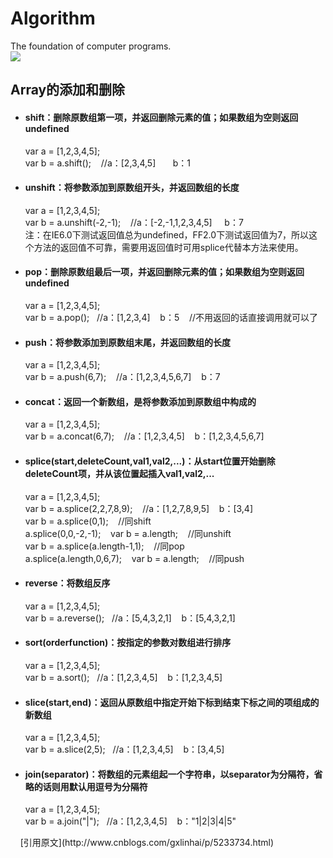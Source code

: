 # Algorithm
The foundation of computer programs.<br>
![](http://bpic.588ku.com/element_origin_min_pic/16/09/22/1957e3c3e2a4280.jpg)
<h2>Array的添加和删除</h2>
<ul>
  <li>
    <h4>shift：删除原数组第一项，并返回删除元素的值；如果数组为空则返回undefined</h4>
    var a = [1,2,3,4,5];<br/>
    var b = a.shift(); &nbsp;&nbsp; //a：[2,3,4,5]  &nbsp;&nbsp;   b：1 
  </li>
  <li>
    <h4>unshift：将参数添加到原数组开头，并返回数组的长度</h4>
    var a = [1,2,3,4,5]; <br/>
    var b = a.unshift(-2,-1); &nbsp;&nbsp; //a：[-2,-1,1,2,3,4,5]  &nbsp;&nbsp;  b：7 <br/>
    注：在IE6.0下测试返回值总为undefined，FF2.0下测试返回值为7，所以这个方法的返回值不可靠，需要用返回值时可用splice代替本方法来使用。 
  </li>
  <li>
    <h4>pop：删除原数组最后一项，并返回删除元素的值；如果数组为空则返回undefined </h4>
    var a = [1,2,3,4,5];<br/>
    var b = a.pop();&nbsp;&nbsp; //a：[1,2,3,4] &nbsp;&nbsp;  b：5 &nbsp;&nbsp; //不用返回的话直接调用就可以了
  </li>
  <li>
    <h4>push：将参数添加到原数组末尾，并返回数组的长度 </h4>
    var a = [1,2,3,4,5]; <br/>
    var b = a.push(6,7); &nbsp;&nbsp; //a：[1,2,3,4,5,6,7] &nbsp;&nbsp;  b：7 
  </li>
  <li>
    <h4>concat：返回一个新数组，是将参数添加到原数组中构成的 </h4>
    var a = [1,2,3,4,5]; <br/>
    var b = a.concat(6,7); &nbsp;&nbsp; //a：[1,2,3,4,5] &nbsp;&nbsp;  b：[1,2,3,4,5,6,7]  
  </li>
  <li>
    <h4>splice(start,deleteCount,val1,val2,...)：从start位置开始删除deleteCount项，并从该位置起插入val1,val2,... </h4>
    var a = [1,2,3,4,5]; <br/>
    var b = a.splice(2,2,7,8,9); &nbsp;&nbsp; //a：[1,2,7,8,9,5]  &nbsp;&nbsp; b：[3,4] <br/>
    var b = a.splice(0,1); &nbsp;&nbsp; //同shift <br/>
    a.splice(0,0,-2,-1); &nbsp;&nbsp; var b = a.length; &nbsp;&nbsp; //同unshift <br/>
    var b = a.splice(a.length-1,1); &nbsp;&nbsp; //同pop <br/>
    a.splice(a.length,0,6,7); &nbsp;&nbsp; var b = a.length; &nbsp;&nbsp; //同push 
  </li>
  <li>
    <h4>reverse：将数组反序 </h4>
    var a = [1,2,3,4,5]; <br/>
    var b = a.reverse();&nbsp;&nbsp; //a：[5,4,3,2,1] &nbsp;&nbsp;  b：[5,4,3,2,1]  
  </li>
  <li>
    <h4>sort(orderfunction)：按指定的参数对数组进行排序 </h4>
    var a = [1,2,3,4,5]; <br/>
    var b = a.sort();&nbsp;&nbsp; //a：[1,2,3,4,5] &nbsp;&nbsp;  b：[1,2,3,4,5] 
  </li>
  <li>
    <h4>slice(start,end)：返回从原数组中指定开始下标到结束下标之间的项组成的新数组 </h4>
    var a = [1,2,3,4,5]; <br/>
    var b = a.slice(2,5);&nbsp;&nbsp; //a：[1,2,3,4,5] &nbsp;&nbsp;  b：[3,4,5] 
  </li>
  <li>
    <h4>join(separator)：将数组的元素组起一个字符串，以separator为分隔符，省略的话则用默认用逗号为分隔符 </h4>
    var a = [1,2,3,4,5]; <br/>
    var b = a.join("|");&nbsp;&nbsp; //a：[1,2,3,4,5] &nbsp;&nbsp;  b："1|2|3|4|5"
  </li>
</ul>
&nbsp;&nbsp;&nbsp;&nbsp;[引用原文](http://www.cnblogs.com/gxlinhai/p/5233734.html)<br /> 
